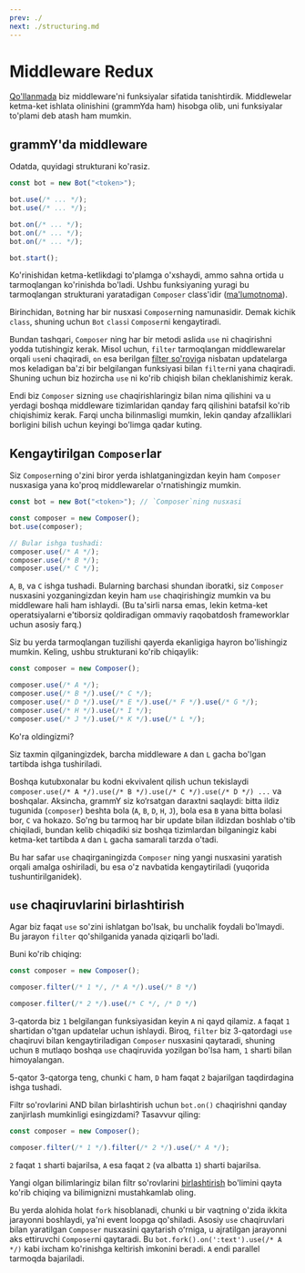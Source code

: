 ```yaml
---
prev: ./
next: ./structuring.md
---
```


# Middleware Redux

[Qo'llanmada](./guide/middleware.md) biz middleware'ni funksiyalar sifatida tanishtirdik.
Middlewelar ketma-ket ishlata olinishini (grammYda ham) hisobga olib, uni funksiyalar to'plami deb atash ham mumkin.

## grammY'da middleware

Odatda, quyidagi strukturani ko'rasiz.

```ts
const bot = new Bot("<token>");

bot.use(/* ... */);
bot.use(/* ... */);

bot.on(/* ... */);
bot.on(/* ... */);
bot.on(/* ... */);

bot.start();
```

Ko'rinishidan ketma-ketlikdagi to'plamga o'xshaydi, ammo sahna ortida u tarmoqlangan ko'rinishda bo'ladi.
Ushbu funksiyaning yuragi bu tarmoqlangan strukturani yaratadigan `Composer` class'idir ([ma'lumotnoma](https://doc.deno.land/https://deno.land/x/grammy/mod.ts/~/Composer)).

Birinchidan, `Bot`ning har bir nusxasi `Composer`ning namunasidir.
Demak kichik `class`, shuning uchun `Bot` `class`i `Composer`ni kengaytiradi.

Bundan tashqari, `Composer` ning har bir metodi aslida `use` ni chaqirishni yodda tutishingiz kerak.
Misol uchun, `filter` tarmoqlangan middlewarelar orqali `use`ni chaqiradi, `on` esa berilgan [filter so'rovi](./guide/filter-queries.md)ga nisbatan updatelarga mos keladigan ba'zi bir belgilangan funksiyasi bilan `filter`ni yana chaqiradi.
Shuning uchun biz hozircha `use` ni ko'rib chiqish bilan cheklanishimiz kerak.

Endi biz `Composer` sizning `use` chaqirishlaringiz bilan nima qilishini va u yerdagi boshqa middleware tizimlaridan qanday farq qilishini batafsil ko'rib chiqishimiz kerak.
Farqi uncha bilinmasligi mumkin, lekin qanday afzalliklari borligini bilish uchun keyingi bo'limga qadar kuting.

## Kengaytirilgan `Composer`lar

Siz `Composer`ning o'zini biror yerda ishlatganingizdan keyin ham `Composer` nusxasiga yana ko'proq middlewarelar o'rnatishingiz mumkin.

```ts
const bot = new Bot("<token>"); // `Composer`ning nusxasi

const composer = new Composer();
bot.use(composer);

// Bular ishga tushadi:
composer.use(/* A */);
composer.use(/* B */);
composer.use(/* C */);
```

`A`, `B`, va `C` ishga tushadi.
Bularning barchasi shundan iboratki, siz `Composer` nusxasini yozganingizdan keyin ham `use` chaqirishingiz mumkin va bu middleware hali ham ishlaydi.
(Bu ta'sirli narsa emas, lekin ketma-ket operatsiyalarni e'tiborsiz qoldiradigan ommaviy raqobatdosh frameworklar uchun asosiy farq.)

Siz bu yerda tarmoqlangan tuzilishi qayerda ekanligiga hayron bo'lishingiz mumkin.
Keling, ushbu strukturani ko'rib chiqaylik:

```ts
const composer = new Composer();

composer.use(/* A */);
composer.use(/* B */).use(/* C */);
composer.use(/* D */).use(/* E */).use(/* F */).use(/* G */);
composer.use(/* H */).use(/* I */);
composer.use(/* J */).use(/* K */).use(/* L */);
```

Ko'ra oldingizmi?

Siz taxmin qilganingizdek, barcha middleware `A` dan `L` gacha bo'lgan tartibda ishga tushiriladi.

Boshqa kutubxonalar bu kodni ekvivalent qilish uchun tekislaydi `composer.use(/* A */).use(/* B */).use(/* C */).use(/* D */) ...` va boshqalar.
Aksincha, grammY siz ko‘rsatgan daraxtni saqlaydi: bitta ildiz tugunida (`composer`) beshta bola (`A`, `B`, `D`, `H`, `J`), bola esa `B` yana bitta bolasi bor, `C` va hokazo.
So'ng bu tarmoq har bir update bilan ildizdan boshlab o'tib chiqiladi, bundan kelib chiqadiki siz boshqa tizimlardan bilganingiz kabi ketma-ket tartibda `A` dan `L` gacha samarali tarzda o'tadi.

Bu har safar `use` chaqirganingizda `Composer` ning yangi nusxasini yaratish orqali amalga oshiriladi, bu esa o'z navbatida kengaytiriladi (yuqorida tushuntirilganidek).

## `use` chaqiruvlarini birlashtirish

Agar biz faqat `use` so'zini ishlatgan bo'lsak, bu unchalik foydali bo'lmaydi.
Bu jarayon `filter` qo'shilganida yanada qiziqarli bo'ladi.

Buni ko'rib chiqing:

```ts
const composer = new Composer();

composer.filter(/* 1 */, /* A */).use(/* B */)

composer.filter(/* 2 */).use(/* C */, /* D */)
```

3-qatorda biz `1` belgilangan funksiyasidan keyin `A` ni qayd qilamiz.
`A` faqat `1` shartidan o'tgan updatelar uchun ishlaydi.
Biroq, `filter` biz 3-qatordagi `use` chaqiruvi bilan kengaytiriladigan `Composer` nusxasini qaytaradi, shuning uchun `B` mutlaqo boshqa `use` chaqiruvida yozilgan bo'lsa ham, `1` sharti bilan himoyalangan.

5-qator 3-qatorga teng, chunki `C` ham, `D` ham faqat `2` bajarilgan taqdirdagina ishga tushadi.

Filtr so'rovlarini AND bilan birlashtirish uchun `bot.on()` chaqirishni qanday zanjirlash mumkinligi esingizdami?
Tasavvur qiling:

```ts
const composer = new Composer();

composer.filter(/* 1 */).filter(/* 2 */).use(/* A */);
```

`2` faqat `1` sharti bajarilsa, `A` esa faqat `2` (va albatta `1`) sharti bajarilsa.

Yangi olgan bilimlaringiz bilan filtr so'rovlarini [birlashtirish](./guide/filter-queries.md#combining-multiple-queries) bo'limini qayta ko'rib chiqing va bilimignizni mustahkamlab oling.

Bu yerda alohida holat `fork` hisoblanadi, chunki u bir vaqtning o'zida ikkita jarayonni boshlaydi, ya'ni event loopga qo'shiladi.
Asosiy `use` chaqiruvlari bilan yaratilgan `Composer` nusxasini qaytarish oʻrniga, u ajratilgan jarayonni aks ettiruvchi `Composer`ni qaytaradi.
Bu `bot.fork().on(':text').use(/* A */)` kabi ixcham ko'rinishga keltirish imkonini beradi.
`A` endi parallel tarmoqda bajariladi.
